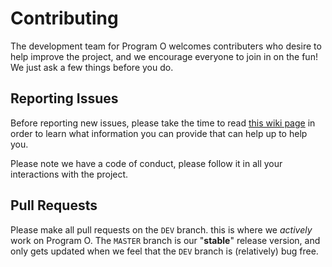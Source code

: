 # Contributing

The development team for Program O welcomes contributers who desire to help improve the project,
and we encourage everyone to join in on the fun! We just ask a few things before you do.

## Reporting Issues

Before reporting new issues, please take the time to read [this wiki page](https://github.com/Program-O/Program-O/wiki/Reporting-Issues)
in order to learn what information you can provide that can help up to help you.

Please note we have a code of conduct, please follow it in all your interactions with the project.

## Pull Requests

Please make all pull requests on the `DEV` branch. this is where we _actively_ work on Program O.
The `MASTER` branch is our "__stable__" release version, and only gets updated when we feel that
the `DEV` branch is (relatively) bug free.

